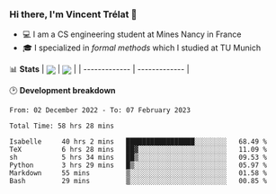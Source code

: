 ### Hi there, I'm Vincent Trélat 👋
 - 💻 I am a CS engineering student at Mines Nancy in France
 - 🎓 I specialized in *formal methods* which I studied at TU Munich

📊 **Stats**
| <img align="center" src="https://readme-stats.clckblog.space/api?username=VTrelat&show_icons=true&include_all_commits=true&theme=tokyonight&hide_border=true" /> | <img align="center" src="https://readme-stats.clckblog.space/api/top-langs/?username=VTrelat&layout=compact&theme=tokyonight&hide_border=true&exclude_repo=ElevatorSimulator" /> |
| ------------- | ------------- |

🕑 **Development breakdown**
<!--START_SECTION:waka-->

```text
From: 02 December 2022 - To: 07 February 2023

Total Time: 58 hrs 28 mins

Isabelle     40 hrs 2 mins   █████████████████░░░░░░░░   68.49 %
TeX          6 hrs 28 mins   ██▓░░░░░░░░░░░░░░░░░░░░░░   11.09 %
sh           5 hrs 34 mins   ██▒░░░░░░░░░░░░░░░░░░░░░░   09.53 %
Python       3 hrs 29 mins   █▒░░░░░░░░░░░░░░░░░░░░░░░   05.97 %
Markdown     55 mins         ▒░░░░░░░░░░░░░░░░░░░░░░░░   01.58 %
Bash         29 mins         ▒░░░░░░░░░░░░░░░░░░░░░░░░   00.85 %
```

<!--END_SECTION:waka-->
